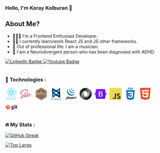### Hello, I'm Koray Kolburan 👋

## About Me?

- 👨🏻‍💻 I'm a Frontend Enthusiast Developer.
- 🕵🏻  I currently learn/work React JS and JS other frameworks.
- 🎸 Out of professional life: I am a musician.
- 🧠 I'am a Neurodivergent person who has been diagnosed with ADHD.

<div id="badges">
  <a href="https://www.linkedin.com/in/koray-kolburan/">
    <img src="https://img.shields.io/badge/LinkedIn-blue?style=for-the-badge&logo=linkedin&logoColor=white" alt="LinkedIn Badge"/>
  </a>
  <a href="https://www.youtube.com/@koraykolburan5893">
    <img src="https://img.shields.io/badge/YouTube-red?style=for-the-badge&logo=youtube&logoColor=white" alt="Youtube Badge"/>
  </a>
</div>
<img src="https://komarev.com/ghpvc/?username=koraykolburan&style=flat-square&color=blue" alt=""/>




### 🔦 Technologies :
<div>
  <img src="https://github.com/devicons/devicon/blob/master/icons/react/react-original-wordmark.svg" title="reactjs" alt="reactjs" width="40" height="40"/>&nbsp;
  <img src="https://github.com/devicons/devicon/blob/master/icons/sass/sass-original.svg"  title="SASS" alt="SASS" width="40" height="40"/>&nbsp;
  <img src="https://github.com/devicons/devicon/blob/master/icons/mocha/mocha-original.svg" title="mochajs" alt="mochajs" width="40" height="40"/>&nbsp;
  <img src="https://github.com/devicons/devicon/blob/master/icons/backbonejs/backbonejs-original-wordmark.svg" title="BackboneJS" alt="BackboneJS" width="40" height="40"/>&nbsp;
  <img src="https://github.com/devicons/devicon/blob/master/icons/jquery/jquery-original-wordmark.svg" title="jQuery" alt="jQuery" width="40" height="40"/>&nbsp;
  <img src="https://github.com/devicons/devicon/blob/master/icons/json/json-original.svg" title="JSON" alt="JSON" width="40" height="40"/>&nbsp;
  <img src="https://github.com/devicons/devicon/blob/master/icons/bootstrap/bootstrap-original.svg"  title="Bootstrap" alt="Bootstrap" width="40" height="40"/>&nbsp;
  <img src="https://github.com/devicons/devicon/blob/master/icons/javascript/javascript-original.svg" title="JavaScript" alt="JavaScript" width="40" height="40"/>&nbsp;
  <img src="https://github.com/devicons/devicon/blob/master/icons/css3/css3-plain-wordmark.svg"  title="CSS3" alt="CSS" width="40" height="40"/>&nbsp;
  <img src="https://github.com/devicons/devicon/blob/master/icons/html5/html5-original.svg" title="HTML5" alt="HTML" width="40" height="40"/>&nbsp;
  <img src="https://github.com/devicons/devicon/blob/master/icons/git/git-original-wordmark.svg" title="Git" **alt="Git" width="40" height="40"/>
</div>

### 🔥 My Stats :
[![GitHub Streak](http://github-readme-streak-stats.herokuapp.com?user=koraykolburan&theme=dark&background=000000)](https://git.io/streak-stats)

[![Top Langs](https://github-readme-stats.vercel.app/api/top-langs/?username=koraykolburan&layout=compact&theme=vision-friendly-dark)](https://github.com/anuraghazra/github-readme-stats)
